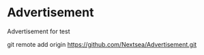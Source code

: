 # Advertisement
Advertisement for test

git remote add origin https://github.com/Nextsea/Advertisement.git
